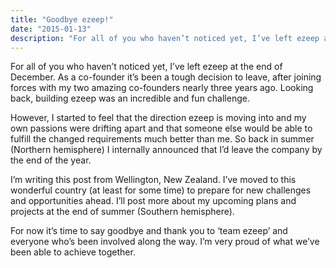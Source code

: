 ```yaml
---
title: "Goodbye ezeep!"
date: "2015-01-13"
description: "For all of you who haven’t noticed yet, I’ve left ezeep at the end of December. As a co-founder it’s been a tough decision to leave, after joining forces with my two amazing co-founders nearly three years ago. Looking back, building ezeep was an incredible and fun challenge."
---
```


For all of you who haven’t noticed yet, I’ve left ezeep at the end of December. As a co-founder it’s been a tough decision to leave, after joining forces with my two amazing co-founders nearly three years ago. Looking back, building ezeep was an incredible and fun challenge.
              
However, I started to feel that the direction ezeep is moving into and my own passions were drifting apart and that someone else would be able to fulfill the changed requirements much better than me. So back in summer (Northern hemisphere) I internally announced that I’d leave the company by the end of the year.
              
I’m writing this post from Wellington, New Zealand. I’ve moved to this wonderful country (at least for some time) to prepare for new challenges and opportunities ahead. I’ll post more about my upcoming plans and projects at the end of summer (Southern hemisphere).
              
For now it’s time to say goodbye and thank you to ‘team ezeep’ and everyone who’s been involved along the way. I’m very proud of what we’ve been able to achieve together.
